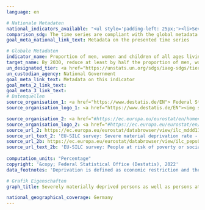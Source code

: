 ```yaml
---
language: en    

# Nationale Metadaten    
national_indicators_available: "<ul style='padding-left: 25px;'><li>Severely materially deprived persons</li> <li> Persons at risk of poverty or social exclusion</li></ul>"    
comparison_sdg: The time series are compliant with the global metadata.    
goal_meta_national_link_text: Metadata on the presented time series    

# Globale Metadaten    
indicator_name: Proportion of men, women and children of all ages living in poverty in all its dimensions according to national definitions    
target_name: By 2030, reduce at least by half the proportion of men, women and children of all ages living in poverty in all its dimensions according to national definitions    
un_designated_tier: <a href="https://unstats.un.org/sdgs/iaeg-sdgs/tier-classification/" title="Click here for more information on the UN tier classification."  target="_blank">Tier II</a>    
un_custodian_agency: National Government    
goal_meta_link_text: Metadata on this indicator    
goal_meta_2_link_text:     
goal_meta_3_link_text:         
# Datenquellen
source_organisation_1: <a href="https://www.destatis.de/EN"> Federal Statistical Office (Destatis) </a>
source_organisation_logo_1: <a href="https://www.destatis.de/EN"><img src="https://g205sdgs.github.io/sdg-indicators/public/OrgImgEn/destatis.png" alt="Logo destatis" style="height:60px; width:148px"/></a>

source_organisation_2: <a href="#https://ec.europa.eu/eurostat/en/home#"> Statistical office of the European Union (Eurostat) </a>
source_organisation_logo_2: <a href="#https://ec.europa.eu/eurostat/en/home#"><img src="https://g205sdgs.github.io/sdg-indicators/public/OrgImgEn/eurostat.png" alt="Logo eurostat" style="height:60px; width:148px"/></a>
source_url_2: https://ec.europa.eu/eurostat/databrowser/view/ilc_mddd11/default/table?lang=en
source_url_text_2: 'EU-SILC survey: Severe material deprivation rate - Eurostat table [ilc_mddd11]'
source_url_2b: https://ec.europa.eu/eurostat/databrowser/view/ilc_peps01/default/table?lang=en
source_url_text_2b: 'EU-SILC survey: People at risk of poverty or social exclusion - Eurostat table [ilc_peps01]'
    
computation_units: "Percentage"    
copyright: '&copy; Federal Statistical Office (Destatis), 2022'    
data_footnotes: 'Deprivation is defined as economic restriction and the lack of durable consumer goods for financial reasons.<br>• As of reference year 2020 there have been two types of results: first and final results. The results currently shown are first results. The "Leben in Europa" survey (German name of the European Union Statistics on Income and Living Conditions - EU-SILC), which was conducted separately in the past, was integrated as a subsample into the microcensus in 2020. Comparing the data of reference year 2020 with those of previous years is not possible (break in the time series) as the voluntary survey was changed over to a partly compulsory survey and the composition of the sample was changed.'    

# Grafik Eigenschaften    
graph_title: Severely materially deprived persons as well as persons at risk of poverty or social exclusion    

national_geographical_coverage: Germany    
---
```


<span></span>